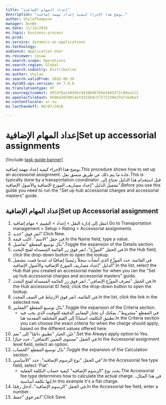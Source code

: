 ```yaml
--- 
title: "إعداد المهام الإضافية"
description: "يوضح هذا الإجراء كيفية إعداد مهمة إضافية."
author: ShylaThompson
manager: AnnBe
ms.date: 11/14/2016
ms.topic: business-process
ms.prod: 
ms.service: dynamics-ax-applications
ms.technology: 
audience: Application User
ms.reviewer: josaw
ms.search.scope: Operations
ms.search.region: Global
ms.search.industry: Distribution
ms.author: shylaw
ms.search.validFrom: 2016-06-30
ms.dyn365.ops.version: AX 7.0.0
ms.translationtype: HT
ms.sourcegitcommit: d9747ba144d56c9410846769e5465372c89ea111
ms.openlocfilehash: b69bd2029914efd31569c57272339e27ef1bd6a3
ms.contentlocale: ar-sa
ms.lasthandoff: 08/07/2018

---
```

# <a name="set-up-accessorial-assignments"></a><span data-ttu-id="539b2-103">إعداد المهام الإضافية</span><span class="sxs-lookup"><span data-stu-id="539b2-103">Set up accessorial assignments</span></span>

[!include [task guide banner](../../includes/task-guide-banner.md)]

<span data-ttu-id="539b2-104">يوضح هذا الإجراء كيفية إعداد مهمة إضافية.</span><span class="sxs-lookup"><span data-stu-id="539b2-104">This procedure shows how to set up an accessorial assignment.</span></span> <span data-ttu-id="539b2-105">عادة ما يتم ذلك عن طريق منسق نقل.</span><span class="sxs-lookup"><span data-stu-id="539b2-105">This is typically done by a transportation coordinator.</span></span> <span data-ttu-id="539b2-106">قبل استخدام هذا الدليل تحتاج إلى تشغيل الدليل "إعداد مصاريف الموزع الإضافية والأصول الإضافية‬".</span><span class="sxs-lookup"><span data-stu-id="539b2-106">Before you use this guide you need to run the "Set up hub accessorial charges and accessorial masters" guide.</span></span>


## <a name="set-up-accessorial-assignment"></a><span data-ttu-id="539b2-107">إعداد المهام الإضافية</span><span class="sxs-lookup"><span data-stu-id="539b2-107">Set up Accessorial assignment</span></span>
1. <span data-ttu-id="539b2-108">انتقل إلى إدارة النقل > إعداد > التقييم‬ > مهام إضافية.</span><span class="sxs-lookup"><span data-stu-id="539b2-108">Go to Transportation management > Setup > Rating > Accessorial assignments.</span></span>
2. <span data-ttu-id="539b2-109">انقر فوق "جديد".</span><span class="sxs-lookup"><span data-stu-id="539b2-109">Click New.</span></span>
3. <span data-ttu-id="539b2-110">في حقل "الاسم"، اكتب قيمة.</span><span class="sxs-lookup"><span data-stu-id="539b2-110">In the Name field, type a value.</span></span>
4. <span data-ttu-id="539b2-111">بدّل توسيع المقطع "تفاصيل".</span><span class="sxs-lookup"><span data-stu-id="539b2-111">Toggle the expansion of the Details section.</span></span>
5. <span data-ttu-id="539b2-112">في الحقل "الموزِّع‬"، انقر فوق زر القائمة المنسدلة لفتح البحث.</span><span class="sxs-lookup"><span data-stu-id="539b2-112">In the Hub field, click the drop-down button to open the lookup.</span></span>
6. <span data-ttu-id="539b2-113">في القائمة، حدد الموزِّع‬ الذي أنشأت سجلاً رئيسيًا إضافيًا له عندما قمت بتشغيل الدليل "إعداد مصاريف الموزع الإضافية والأصول الإضافية‬".</span><span class="sxs-lookup"><span data-stu-id="539b2-113">In the list, select the Hub that you created an accessorial master for when you ran the "Set up hub accessorial charges and accessorial masters" guide.</span></span> 
7. <span data-ttu-id="539b2-114">في الحقل "معرف الموزِّع الإضافي‬"، انقر فوق زر القائمة المنسدلة لفتح البحث.</span><span class="sxs-lookup"><span data-stu-id="539b2-114">In the Hub accessorial ID field, click the drop-down button to open the lookup.</span></span>
8. <span data-ttu-id="539b2-115">في القائمة، انقر فوق الارتباط في الصف المحدد.</span><span class="sxs-lookup"><span data-stu-id="539b2-115">In the list, click the link in the selected row.</span></span>
9. <span data-ttu-id="539b2-116">بدّل توسيع المقطع "المعايير".</span><span class="sxs-lookup"><span data-stu-id="539b2-116">Toggle the expansion of the Criteria section.</span></span>
    * <span data-ttu-id="539b2-117">في المقطع "مشروط‬"، يمكنك أن تختار المعايير الدقيقة للتوقيت الذي يجب فيه تطبيق التكلفة، استنادًا إلى القيم المختلفة المقدمة هنا.</span><span class="sxs-lookup"><span data-stu-id="539b2-117">In the Criteria section you can choose the exact criteria for when the charge should apply, based on the different values offered here.</span></span>  
10. <span data-ttu-id="539b2-118">عيّن الخيار "تطبيق دائمًا‬‬‬" إلى "نعم".</span><span class="sxs-lookup"><span data-stu-id="539b2-118">Set the Always apply option to Yes.</span></span>
11. <span data-ttu-id="539b2-119">في الحقل "مستوى التعيين الإضافي‬"، حدد خيارًا.</span><span class="sxs-lookup"><span data-stu-id="539b2-119">In the Accessorial assignment level field, select an option.</span></span>
12. <span data-ttu-id="539b2-120">بدّل توسيع المقطع "الحساب".</span><span class="sxs-lookup"><span data-stu-id="539b2-120">Toggle the expansion of the Calculation section.</span></span>
13. <span data-ttu-id="539b2-121">في الحقل "نوع الرسوم الإضافية‬"، حدد "الأساسي".</span><span class="sxs-lookup"><span data-stu-id="539b2-121">In the Accessorial fee type field, select 'Flat'.</span></span>
    * <span data-ttu-id="539b2-122">يحدد نوع "الرسوم الإضافية‬" كيفية حساب التكلفة الفعلية.</span><span class="sxs-lookup"><span data-stu-id="539b2-122">The Accessorial fee type determines how to calculate the actual charge.</span></span> <span data-ttu-id="539b2-123">في هذا المثال، إنها تكلفة أساسية.</span><span class="sxs-lookup"><span data-stu-id="539b2-123">In this example it's a flat charge.</span></span>  
14. <span data-ttu-id="539b2-124">في الحقل "الرسوم الإضافية‬"، أدخل رقمًا.</span><span class="sxs-lookup"><span data-stu-id="539b2-124">In the Accessorial fee field, enter a number.</span></span>
15. <span data-ttu-id="539b2-125">انقر فوق "حفظ".</span><span class="sxs-lookup"><span data-stu-id="539b2-125">Click Save.</span></span>


